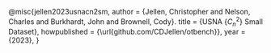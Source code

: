 @misc{jellen2023usnacn2sm,
    author = {Jellen, Christopher and Nelson, Charles and Burkhardt, John and Brownell, Cody}.
    title = {USNA {$C_n^2$} Small Dataset},
    howpublished = {\url{github.com/CDJellen/otbench}},
    year = {2023},
}
